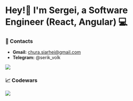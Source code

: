 # Hey!👋 I'm Sergei, a Software Engineer (React, Angular) 💻 

### 📲 Contacts 
- **Gmail:** chura.siarhei@gmail.com
- **Telegram:** @serik_volk

<img src='https://github-readme-stats.vercel.app/api?username=siarheichura&&show_icons=true&hide_border=true'>

### 📈 Codewars
<img src='https://www.codewars.com/users/siarheichura/badges/large'>
